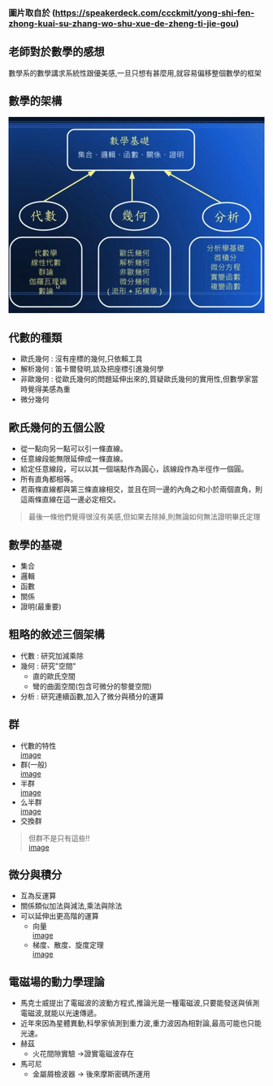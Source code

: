 ### 圖片取自於 (https://speakerdeck.com/ccckmit/yong-shi-fen-zhong-kuai-su-zhang-wo-shu-xue-de-zheng-ti-jie-gou)  
## 老師對於數學的感想  
數學系的數學講求系統性跟優美感,一旦只想有甚麼用,就容易偏移整個數學的框架  

## 數學的架構
![image](https://github.com/sleepy9487/ai109b/blob/main/ai-image/%E6%95%B8%E5%AD%B8%E6%9E%B6%E6%A7%8B.JPG)  

## 代數的種類  
* 歐氏幾何 : 沒有座標的幾何,只依賴工具  
* 解析幾何 : 笛卡爾發明,談及把座標引進幾何學  
* 非歐幾何 : 從歐氏幾何的問題延伸出來的,質疑歐氏幾何的實用性,但數學家當時覺得美感為重  
* 微分幾何  

## 歐氏幾何的五個公設  
* 從一點向另一點可以引一條直線。  
* 任意線段能無限延伸成一條直線。  
* 給定任意線段，可以以其一個端點作為圓心，該線段作為半徑作一個圓。  
* 所有直角都相等。  
* 若兩條直線都與第三條直線相交，並且在同一邊的內角之和小於兩個直角，則這兩條直線在這一邊必定相交。  
>最後一條他們覺得很沒有美感,但如果去除掉,則無論如何無法證明畢氏定理  

## 數學的基礎  
* 集合  
* 邏輯  
* 函數  
* 關係  
* 證明(最重要)  


## 粗略的敘述三個架構  
* 代數 : 研究加減乘除  
* 幾何 : 研究"空間"  
  * 直的歐氏空間  
  * 彎的曲面空間(包含可微分的黎曼空間)  
* 分析 : 研究連續函數,加入了微分與積分的運算

## 群  
* 代數的特性  
[image](https://github.com/sleepy9487/ai109b/blob/main/ai-image/%E4%BB%A3%E6%95%B8%E7%89%B9%E6%80%A7.JPG)  
* 群(一般)  
[image]()  
* 半群  
[image](https://github.com/sleepy9487/ai109b/blob/main/ai-image/%E5%8D%8A%E7%BE%A4.JPG)  
* 么半群  
[image](https://github.com/sleepy9487/ai109b/blob/main/ai-image/%E4%B9%88%E5%8D%8A%E7%BE%A4.JPG)  
* 交換群  
>但群不是只有這些!!  
[image](https://github.com/sleepy9487/ai109b/blob/main/ai-image/%E7%BE%A4%E7%9A%84%E7%A8%AE%E9%A1%9E.JPG)  

## 微分與積分  
* 互為反運算  
* 關係類似加法與減法,乘法與除法  
* 可以延伸出更高階的運算  
  * 向量  
  [image](https://github.com/sleepy9487/ai109b/blob/main/ai-image/%E5%90%91%E9%87%8F.png)  
  * 梯度、散度、旋度定理  
  [image](https://github.com/sleepy9487/ai109b/blob/main/ai-image/%E6%9B%B4%E9%AB%98%E9%9A%8E%E7%9A%84%E5%AE%9A%E7%90%86.png)

## 電磁場的動力學理論
* 馬克士威提出了電磁波的波動方程式,推論光是一種電磁波,只要能發送與偵測電磁波,就能以光速傳遞。  
* 近年來因為星體異動,科學家偵測到重力波,重力波因為相對論,最高可能也只能光速。  
* 赫茲
  * 火花間隙實驗 ->證實電磁波存在
* 馬可尼
  * 金屬屑檢波器 -> 後來摩斯密碼所運用
